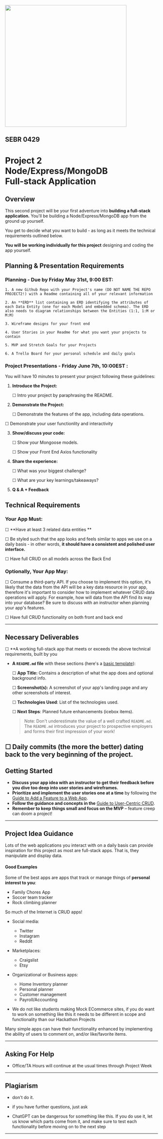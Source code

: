 <img src="https://i.imgur.com/QgojyYY.png" width="400">

## SEBR 0429

# Project 2<br>Node/Express/MongoDB<br>Full-stack Application

## Overview

This second project will be your first adventure into **building a full-stack 
application.** You'll be building a Node/Express/MongoDB app from the ground up yourself.


You get to decide what you want to build - as long as it meets the technical requirements outlined below.

**You will be working individually for this project** designing and coding the app yourself.




## Planning & Presentation Requirements

### Planning - Due by Friday May 31st, 9:00 EST:

    
    1. A new Github Repo with your Project's name (DO NOT NAME THE REPO PROJECT2!) with a Readme containing all of your relevant information
    
    2. An **ERD** list containing an ERD identifying the attributes of each Data Entity (one for each Model and embedded schema). The ERD also needs to diagram relationships between the Entities (1:1, 1:M or M:M)

    3. Wireframe designs for your front end
     
    4. User Stories in your Readme for what you want your projects to contain

    5. MVP and Stretch Goals for your Projects

    6. A Trello Board for your personal schedule and daily goals


### Project Presentations - Friday June 7th, 10:00EST :

You will have 10 minutes to present your project following these guidelines:

1. **Introduce the Project:**

	☐ Intro your project by paraphrasing the README.
	
2. **Demonstrate the Project:**

	☐ Demonstrate the features of the app, including data operations.
  
  ☐ Demonstrate your user functionlity and interactivity 
	
3. **Show/discuss your code:**

	☐ Show your Mongoose models.
	
	☐ Show your Front End Axios functionality
  
  
4. **Share the experience:**

	☐ What was your biggest challenge?
	
	☐ What are your key learnings/takeaways?
	
5. **Q & A + Feedback**



## Technical Requirements

### Your App Must:

☐ **Have at least 3 related data entities **

☐ Be styled such that the app looks and feels similar to apps we use on a daily basis - in other words, **it should have a consistent and polished user interface.**

☐ Have full CRUD on all models across the Back End


### Optionally, Your App May:

☐ Consume a third-party API.  If you choose to implement this option, it's likely that the data from the API will be a key data resource in your app, therefore it's important to consider how to implement whatever CRUD data operations will apply.  For example, how will data from the API find its way into your database?  Be sure to discuss with an instructor when planning your app's features.


☐ Have full CRUD functionality on both front and back end


---

## Necessary Deliverables

☐ **A working full-stack app that meets or exceeds the above technical requirements, built by you

- **A ``README.md`` file** with these sections (here's a [basic template](project-readme-starter.md)):

  ☐ **App Title:** Contains a description of what the app does and optional background info.
  
  ☐ **Screenshot(s):** A screenshot of your app's landing page and any other screenshots of interest.
  
  ☐ **Technologies Used**: List of the technologies used.

  
  ☐ **Next Steps**: Planned future enhancements (icebox items).
  
  > Note: Don't underestimate the value of a well crafted `README.md`. The `README.md` introduces your project to prospective employers and forms their first impression of your work!

☐ **Daily commits (the more the better) dating back to the very beginning of the project**.
---

## Getting Started

- **Discuss your app idea with an instructor to get their feedback before you dive too deep into user stories and wireframes.**
- **Prioritize and implement the user stories one at a time** by following the [Guide to Add a Feature to a Web App](guide-to-add-feature-to-web-app.md).
- **Follow the guidance and concepts in the** [Guide to User-Centric CRUD](guide-to-user-centric-crud.md).
- **Remember to keep things small and focus on the MVP** – feature creep can doom a project!

---

## Project Idea Guidance

Lots of the web applications you interact with on a daily basis can provide inspiration for this project as most are full-stack apps.  That is, they manipulate and display data.


#### Good Examples

Some of the best apps are apps that track or manage things of **personal interest to you**:
  
- Family Chores App
- Soccer team tracker
- Rock climbing planner

So much of the Internet is CRUD apps!

- Social media:
  - Twitter
  - Instagram
  - Reddit
- Marketplaces: 
  - Craigslist
  - Etsy
- Organizational or Business apps:
  - Home Inventory planner
  - Personal planner
  - Customer management
  - Payroll/Accounting
 
- We do not like students making Mock ECommerce sites, if you do want to work on something like this it needs to be different in scope and functionality than our Hackathon Projects

Many simple apps can have their functionality enhanced by implementing the ability of users to comment on, and/or like/favorite items. 

---
## Asking For Help

-  Office/TA Hours will continue at the usual times through Project Week

---
## Plagiarism

- don't do it.

- if you have further questions, just ask

- ChatGPT can be dangerous for something like this. If you do use it, let us know which parts come from it, and make sure to test each functionality before moving on to the next step

---
